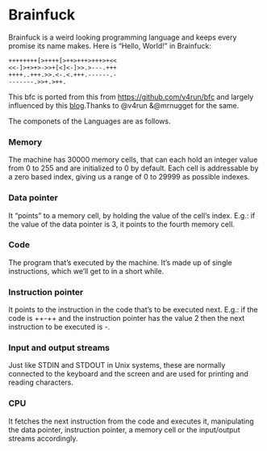 # Brainfuck

Brainfuck is a weird looking programming language and keeps every promise its name makes. Here is “Hello, World!” in Brainfuck:

```
++++++++[>++++[>++>+++>+++>+<<
<<-]>+>+>->>+[<]<-]>>.>---.+++
++++..+++.>>.<-.<.+++.------.-
-------.>>+.>++.
```

This bfc is ported from this from https://github.com/v4run/bfc and largely influenced by this [blog](https://thorstenball.com/blog/2017/01/04/a-virtual-brainfuck-machine-in-go/).Thanks to @v4run &@mrnugget for the same. 


The componets of the Languages are as follows. 

### Memory

The machine has 30000 memory cells, that can each hold an integer value from 0 to 255 and are initialized to 0 by default. Each cell is addressable by a zero based index, giving us a range of 0 to 29999 as possible indexes.

### Data pointer
It “points” to a memory cell, by holding the value of the cell’s index. E.g.: if the value of the data pointer is 3, it points to the fourth memory cell.

### Code
The program that’s executed by the machine. It’s made up of single instructions, which we’ll get to in a short while.

### Instruction pointer

It points to the instruction in the code that’s to be executed next. E.g.: if the code is ++-++ and the instruction pointer has the value 2 then the next instruction to be executed is -.

### Input and output streams
Just like STDIN and STDOUT in Unix systems, these are normally connected to the keyboard and the screen and are used for printing and reading characters.

### CPU
It fetches the next instruction from the code and executes it, manipulating the data pointer, instruction pointer, a memory cell or the input/output streams accordingly.

